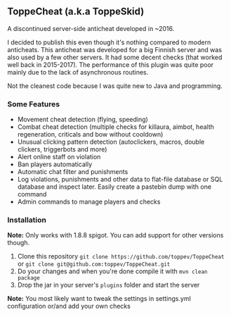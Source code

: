 ## ToppeCheat (a.k.a ToppeSkid)
A discontinued server-side anticheat developed in ~2016.

I decided to publish this even though it's nothing compared to modern anticheats. This anticheat was developed for a big Finnish server and was also used by a few other servers. It had some decent checks (that worked well back in 2015-2017). The performance of this plugin was quite poor mainly due to the lack of asynchronous routines.

Not the cleanest code because I was quite new to Java and programming.

### Some Features
- Movement cheat detection (flying, speeding)
- Combat cheat detection (multiple checks for killaura, aimbot, health regeneration, criticals and bow without cooldown)
- Unusual clicking pattern detection (autoclickers, macros, double clickers, triggerbots and more)
- Alert online staff on violation
- Ban players automatically
- Automatic chat filter and punishments
- Log violations, punishments and other data to flat-file database or SQL database and inspect later. Easily create a pastebin dump with one command
- Admin commands to manage players and checks

### Installation
**Note:** Only works with 1.8.8 spigot. You can add support for other versions though.
1. Clone this repository `git clone https://github.com/toppev/ToppeCheat` or `git clone git@github.com:toppev/ToppeCheat.git`
2. Do your changes and when you're done compile it with `mvn clean package`
3. Drop the jar in your server's `plugins` folder and start the server

**Note:** You most likely want to tweak the settings in settings.yml configuration or/and add your own checks
